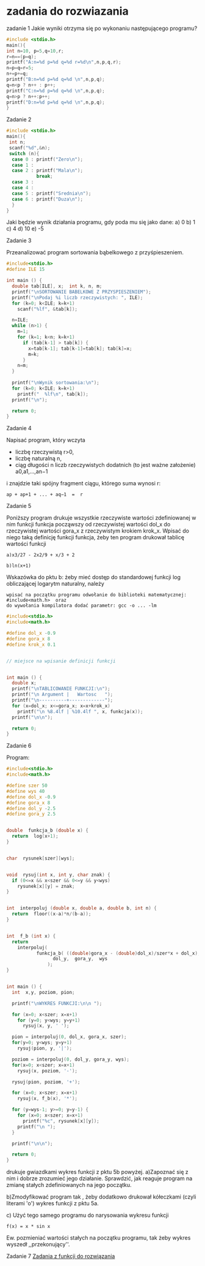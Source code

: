 # zadania  do rozwiazania



zadanie 1
Jakie wyniki otrzyma się po wykonaniu następującego programu?
```c
#include <stdio.h>
main(){
int n=10, p=5,q=10,r;
r=n==(p=q);
printf("A:n=%d p=%d q=%d r=%d\n",n,p,q,r);
n=p=q=r=5;
n+=p+=q;
printf("B:n=%d p=%d q=%d \n",n,p,q);
q=n<p ? n++ : p++;
printf("C:n=%d p=%d q=%d \n",n,p,q);
q=n>p ? n++:p++;
printf("D:n=%d p=%d q=%d \n",n,p,q);
}
```
Zadanie 2
```c
#include <stdio.h>
main(){
 int n;
 scanf("%d",&n);
 switch (n){
  case 0 : printf("Zero\n");
  case 1 :
  case 2 : printf("Mala\n");
           break;
  case 3 : 
  case 4 :
  case 5 : printf("Srednia\n");
  case 6 : printf("Duza\n");
  }
}
```
Jaki będzie wynik działania programu, gdy poda mu się jako dane:
a) 0
b) 1
c) 4
d) 10
e) -5


Zadanie 3

Przeanalizować program sortowania bąbelkowego z przyśpieszeniem.
```c
#include<stdio.h>
#define ILE 15

int main () {
  double tab[ILE], x;  int k, n, m;
  printf("\nSORTOWANIE BABELKOWE Z PRZYSPIESZENIEM");
  printf("\nPodaj %i liczb rzeczywistych: ", ILE);
  for (k=0; k<ILE; k=k+1)
    scanf("%lf", &tab[k]);

  n=ILE;
  while (n>1) {
    m=1;
    for (k=1; k<n; k=k+1)
      if (tab[k-1] > tab[k]) {
        x=tab[k-1]; tab[k-1]=tab[k]; tab[k]=x;
        m=k;
      }
    n=m;
  }
  
  printf("\nWynik sortowania:\n");
  for (k=0; k<ILE; k=k+1)
    printf("  %lf\n", tab[k]);
  printf("\n");

  return 0;
}
```
Zadanie 4

Napisać program, który wczyta

  -  liczbę rzeczywistą r>0,
  -  liczbę naturalną n,
  -  ciąg długości n liczb rzeczywistych dodatnich (to jest ważne założenie) a0,a1,...,an−1 

i znajdzie taki spójny fragment ciągu, którego suma wynosi r:

    ap + ap+1 + ... + aq−1  =  r 
    
Zadanie 5

Poniższy program drukuje wszystkie rzeczywiste wartości zdefiniowanej w nim funkcji funkcja począwszy od rzeczywistej wartości dol_x do rzeczywistej wartości gora_x z rzeczywistym krokiem krok_x. Wpisać do niego taką definicję funkcji funkcja, żeby ten program drukował tablicę wartości funkcji

    a)x3/27 - 2x2/9 + x/3 + 2

    b)ln(x+1) 

Wskazówka do pktu b: żeby mieć dostęp do standardowej funkcji log obliczającej logarytm naturalny, należy

    wpisać na początku programu odwołanie do biblioteki matematycznej: #include<math.h>  oraz
    do wywołania kompilatora dodać parametr: gcc -o ... -lm 
```c
#include<stdio.h>
#include<math.h>

#define dol_x -0.9
#define gora_x 8
#define krok_x 0.1


// miejsce na wpisanie definicji funkcji


int main () {
  double x;
  printf("\nTABLICOWANIE FUNKCJI:\n");
  printf("\n Argument |   Wartosc   ");
  printf("\n----------+-------------");
  for (x=dol_x; x<=gora_x; x=x+krok_x)
    printf("\n %8.4lf | %10.4lf ", x, funkcja(x));
  printf("\n\n");

  return 0;
}
```
Zadanie 6

Program:
```c
#include<stdio.h>
#include<math.h>

#define szer 50
#define wys 40
#define dol_x -0.9
#define gora_x 8
#define dol_y -2.5
#define gora_y 2.5


double  funkcja_b (double x) {
  return  log(x+1);
}


char  rysunek[szer][wys];


void  rysuj(int x, int y, char znak) {
  if (0<=x && x<szer && 0<=y && y<wys)
    rysunek[x][y] = znak;
}


int  interpoluj (double x, double a, double b, int n) {
  return  floor((x-a)*n/(b-a));
}


int  f_b (int x) {
  return
    interpoluj(
	       funkcja_b( ((double)gora_x - (double)dol_x)/szer*x + dol_x),
                 dol_y,  gora_y,  wys
               );
}


int main () {
  int  x,y, poziom, pion;

  printf("\nWYKRES FUNKCJI:\n\n ");

  for (x=0; x<szer; x=x+1)
    for (y=0; y<wys; y=y+1)
      rysuj(x, y, ' ');

  pion = interpoluj(0, dol_x, gora_x, szer);
  for(y=0; y<wys; y=y+1)
    rysuj(pion, y, '|');

  poziom = interpoluj(0, dol_y, gora_y, wys);
  for(x=0; x<szer; x=x+1)
    rysuj(x, poziom, '-');

  rysuj(pion, poziom, '+');

  for (x=0; x<szer; x=x+1) 
    rysuj(x, f_b(x), '*');

  for (y=wys-1; y>=0; y=y-1) {
    for (x=0; x<szer; x=x+1)
      printf("%c", rysunek[x][y]);
    printf("\n ");
  }

  printf("\n\n");

  return 0;
}
```
drukuje gwiazdkami wykres funkcji z pktu 5b powyżej. 
a)Zapoznać się z nim i dobrze zrozumieć jego działanie. Sprawdzić, jak reaguje program na zmianę stałych zdefiniowanych na jego początku.

b)Zmodyfikować program tak , żeby dodatkowo drukował kółeczkami (czyli literami 'o') wykres funkcji z pktu 5a.

c) Użyć tego samego programu do narysowania wykresu funkcji

    f(x) = x * sin x 

Ew. pozmieniać wartości stałych na początku programu, tak żeby wykres wyszedł ,,przekonujący''.

Zadanie 7
<a href="https://inf.ug.edu.pl/~stefan/Dydaktyka/WstepDoProg/Slajdy/lab-zadania3.pdf"> Zadania z funkcji do rozwiązania
</a>
